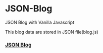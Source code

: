 # JSON-Blog
JSON Blog with Vanilla Javascript

This blog data are stored in JSON file(blog.js)  
### [JSON Blog](https://json-blog-2kqb4mzs7-manoj-m-01.vercel.app/)
